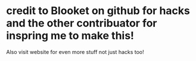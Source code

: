 # credit to Blooket on github for hacks and the other contribuator for inspring me to make this!
Also visit website for even more stuff not just hacks too!